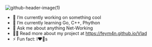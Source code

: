 ![github-header-image(1)](https://github.com/Feym4n/Feym4n/assets/110496648/7c55258a-0392-456f-9499-8fbf26267e1c)
- 🔭 I’m currently working on something cool  
- 🌱 I’m currently learning Go, С++, Phython
- 💬 Ask me about anything Net-Working
- 👨‍💻 Read more about my project at https://feym4n.github.io/Vlad
- ⚡ Fun fact: I❤️🐶s
